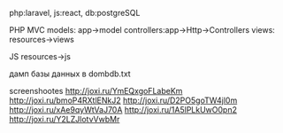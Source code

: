 php:laravel,
js:react,
db:postgreSQL

PHP
MVC 
models: app->model
controllers:app->Http->Controllers
views: resources->views

JS
resources->js


дамп базы данных в dombdb.txt


screenshootes 
http://joxi.ru/YmEQxgoFLabeKm
http://joxi.ru/bmoP4RXtlENkJ2 
http://joxi.ru/D2PO5goTW4jl0m
http://joxi.ru/xAe9qyWtVaJ70A
http://joxi.ru/1A5lPLkUwO0pn2
http://joxi.ru/Y2LZJlotvVwbMr
